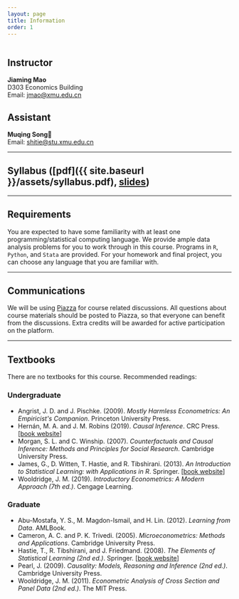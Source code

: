 ```yaml
---
layout: page
title: Information
order: 1
---
```

<p style="height: 1px"></p>

## Instructor
**Jiaming Mao**<br>
D303 Economics Building<br>
Email: <jmao@xmu.edu.cn>

## Assistant
**Muqing Song**<br>
Email: <shitie@stu.xmu.edu.cn>

---

## Syllabus ([pdf]({{ site.baseurl }}/assets/syllabus.pdf), [slides](https://raw.githack.com/jiamingmao/data-analysis/master/Course%20Info/Course_Info.html))

---

## Requirements

You are expected to have some familiarity with at least one programming/statistical computing language. We provide ample data analysis problems for you to work through in this course. Programs in `R`, `Python`, and `Stata` are provided. For your homework and final project, you can choose any language that you are familiar with.

---

## Communications

We will be using [Piazza](https://piazza.com) for course related discussions. All questions about course materials should be posted to Piazza, so that everyone can benefit from the discussions. Extra credits will be awarded for active participation on the platform.

---

## Textbooks

There are no textbooks for this course. Recommended readings:

### Undergraduate
- Angrist, J. D. and J. Pischke. (2009). *Mostly Harmless Econometrics: An Empiricist's Companion*. Princeton University Press.
- Hernán, M. A. and J. M. Robins (2019). *Causal Inference*. CRC Press. [[book website](https://www.hsph.harvard.edu/miguel-hernan/causal-inference-book)]
- Morgan, S. L. and C. Winship. (2007). *Counterfactuals and Causal Inference: Methods and Principles for Social Research*. Cambridge University Press.
- James, G., D. Witten, T. Hastie, and R. Tibshirani. (2013). *An Introduction to Statistical Learning: with Applications in R*. Springer. [[book website](http://www-bcf.usc.edu/~gareth/ISL/)]
- Wooldridge, J. M. (2019). *Introductory Econometrics: A Modern Approach (7th ed.)*. Cengage Learning.

### Graduate
- Abu-Mostafa, Y. S., M. Magdon-Ismail, and H. Lin. (2012). *Learning from Data*. AMLBook.
- Cameron, A. C. and P. K. Trivedi. (2005). *Microeconometrics: Methods and Applications*. Cambridge University Press.
- Hastie, T., R. Tibshirani, and J. Friedmand. (2008). *The Elements of Statistical Learning (2nd ed.)*. Springer. [[book website](https://web.stanford.edu/~hastie/ElemStatLearn)]
- Pearl, J. (2009). *Causality: Models, Reasoning and Inference (2nd ed.)*. Cambridge University Press.
- Wooldridge, J. M. (2011). *Econometric Analysis of Cross Section and Panel Data (2nd ed.)*. The MIT Press.
